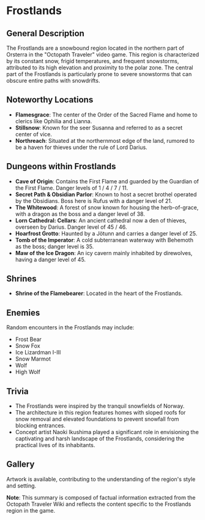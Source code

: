 # Frostlands

## General Description
The Frostlands are a snowbound region located in the northern part of Orsterra in the "Octopath Traveler" video game. This region is characterized by its constant snow, frigid temperatures, and frequent snowstorms, attributed to its high elevation and proximity to the polar zone. The central part of the Frostlands is particularly prone to severe snowstorms that can obscure entire paths with snowdrifts.

## Noteworthy Locations
- **Flamesgrace**: The center of the Order of the Sacred Flame and home to clerics like Ophilia and Lianna.
- **Stillsnow**: Known for the seer Susanna and referred to as a secret center of vice.
- **Northreach**: Situated at the northernmost edge of the land, rumored to be a haven for thieves under the rule of Lord Darius.

## Dungeons within Frostlands
- **Cave of Origin**: Contains the First Flame and guarded by the Guardian of the First Flame. Danger levels of 1 / 4 / 7 / 11.
- **Secret Path & Obsidian Parlor**: Known to host a secret brothel operated by the Obsidians. Boss here is Rufus with a danger level of 21.
- **The Whitewood**: A forest of snow known for housing the herb-of-grace, with a dragon as the boss and a danger level of 38.
- **Lorn Cathedral: Cellars**: An ancient cathedral now a den of thieves, overseen by Darius. Danger level of 45 / 46.
- **Hoarfrost Grotto**: Haunted by a Jötunn and carries a danger level of 25.
- **Tomb of the Imperator**: A cold subterranean waterway with Behemoth as the boss; danger level is 35.
- **Maw of the Ice Dragon**: An icy cavern mainly inhabited by direwolves, having a danger level of 45.

## Shrines
- **Shrine of the Flamebearer**: Located in the heart of the Frostlands.

## Enemies
Random encounters in the Frostlands may include:
- Frost Bear
- Snow Fox
- Ice Lizardman I-III
- Snow Marmot
- Wolf
- High Wolf

## Trivia
- The Frostlands were inspired by the tranquil snowfields of Norway.
- The architecture in this region features homes with sloped roofs for snow removal and elevated foundations to prevent snowfall from blocking entrances.
- Concept artist Naoki Ikushima played a significant role in envisioning the captivating and harsh landscape of the Frostlands, considering the practical lives of its inhabitants.

## Gallery
Artwork is available, contributing to the understanding of the region's style and setting.

**Note**: This summary is composed of factual information extracted from the Octopath Traveler Wiki and reflects the content specific to the Frostlands region in the game.